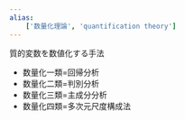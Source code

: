 ```yaml
---
alias:
    ['数量化理論', 'quantification theory']
---
```

質的変数を数値化する手法
- 数量化一類=回帰分析
- 数量化二類=判別分析
- 数量化三類=主成分分析
- 数量化四類=多次元尺度構成法